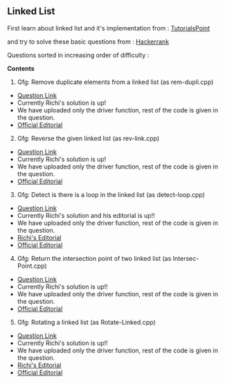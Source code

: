 ﻿## Linked List


First learn about linked list and it's implementation from :
[TutorialsPoint](https://www.tutorialspoint.com/data_structures_algorithms/linked_list_algorithms.htm)

and try to solve these basic questions from :
[Hackerrank](https://www.hackerrank.com/domains/data-structures?filters%5Bsubdomains%5D%5B%5D=linked-lists)



Questions sorted in increasing order of difficulty : 

**Contents**

1. Gfg: Remove duplicate elements from a linked list (as rem-dupli.cpp)

- [Question Link](https://practice.geeksforgeeks.org/problems/remove-duplicate-element-from-sorted-linked-list/1)
- Currently Richi's solution is up!
- We have uploaded only the driver function, rest of the code is given in the question.
- [Official Editorial](https://www.geeksforgeeks.org/remove-duplicates-from-a-sorted-linked-list/)

2. Gfg: Reverse the given linked list (as rev-link.cpp)

- [Question Link](https://practice.geeksforgeeks.org/problems/reverse-a-linked-list/1)
- Currently Richi's solution is up!
- We have uploaded only the driver function, rest of the code is given in the question.
- [Official Editorial](https://www.geeksforgeeks.org/reverse-a-linked-list/)

3. Gfg: Detect is there is a loop in the linked list (as detect-loop.cpp)

- [Question Link](https://practice.geeksforgeeks.org/problems/detect-loop-in-linked-list/1)
- Currently Richi's solution and his editorial is up!!
- We have uploaded only the driver function, rest of the code is given in the question.
- [Richi's Editorial](https://github.com/richidubey/AwesomeDataStructuresAndAlgorithms/blob/master/Linked%20List/Editorial-Detect-Loop-RD.md)
- [Official Editorial](https://www.geeksforgeeks.org/detect-loop-in-a-linked-list/)

4. Gfg: Return the intersection point of two linked list (as Intersec-Point.cpp)

- [Question Link](https://practice.geeksforgeeks.org/problems/intersection-point-in-y-shapped-linked-lists/1)
- Currently Richi's solution is up!!
- We have uploaded only the driver function, rest of the code is given in the question.
- [Official Editorial](https://www.geeksforgeeks.org/write-a-function-to-get-the-intersection-point-of-two-linked-lists/)

5. Gfg: Rotating a linked list (as Rotate-Linked.cpp)

- [Question Link](https://practice.geeksforgeeks.org/problems/rotate-a-linked-list/1)
- Currently Richi's solution is up!!
- We have uploaded only the driver function, rest of the code is given in the question.
- [Richi's Editorial](https://github.com/richidubey/AwesomeDataStructuresAndAlgorithms/blob/master/Linked%20List/Editorial-Rotate-Linked-RD)
- [Official Editorial](https://www.geeksforgeeks.org/rotate-a-linked-list/)




